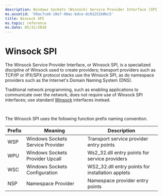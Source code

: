 ```yaml
---
description: Windows Sockets (Winsock) Service Provider Interface (SPI).
ms.assetid: '59ac7ce6-10e7-40ac-bdce-dc01251b0bc5'
title: Winsock SPI
ms.topic: reference
ms.date: 05/31/2018
---
```


# Winsock SPI

The Winsock Service Provider Interface, or Winsock SPI, is a specialized discipline of Winsock used to create providers; transport providers such as TCP/IP or IPX/SPX protocol stacks use the Winsock SPI, as do namespace providers such as the Internet's Domain Naming System (DNS).

Traditional network programming, such as enabling applications to communicate over the network, does not require use of Winsock SPI interfaces; use standard [Winsock](winsock-reference.md) interfaces instead.

 

The Winsock SPI uses the following function prefix naming convention.



| Prefix | Meaning                          | Description                                       |
|--------|----------------------------------|---------------------------------------------------|
| WSP    | Windows Sockets Service Provider | Transport service provider entry points           |
| WPU    | Windows Sockets Provider Upcall  | Ws2\_32.dll entry points for service providers    |
| WSC    | Windows Sockets Configuration    | WS2\_32.dll entry points for installation applets |
| NSP    | Namespace Provider               | Namespace provider entry points                   |



 

 

 



